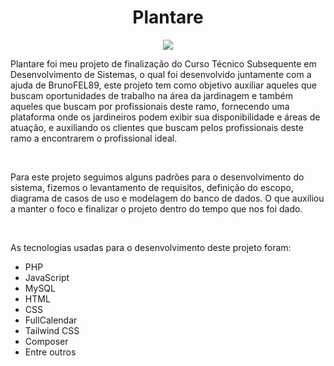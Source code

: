 # <h1 align="center">Plantare</h1>

<p align="center">
  <img src="https://user-images.githubusercontent.com/105689318/226909241-55cc374b-33b4-4bfc-9f3f-b0234abbc2cf.png" />
</p>

<p>
    Plantare foi meu projeto de finalização do Curso Técnico Subsequente em Desenvolvimento de Sistemas, o qual foi desenvolvido juntamente com a ajuda de BrunoFEL89, este projeto tem como objetivo auxiliar aqueles que buscam oportunidades de trabalho na área da jardinagem e também aqueles que buscam por profissionais deste ramo, fornecendo uma plataforma onde os jardineiros podem exibir  sua disponibilidade e áreas de atuação, e auxiliando os clientes que buscam pelos profissionais deste ramo a encontrarem o profissional ideal.
</p>
<br>
<p>
  Para este projeto seguimos alguns padrões para o desenvolvimento do sistema, fizemos o levantamento de requisitos, definição do escopo, diagrama de casos de uso e modelagem do banco de dados. O que auxiliou a manter o foco e finalizar o projeto dentro do tempo que nos foi dado.
</p>
<br>
<p>
  As tecnologias usadas para o desenvolvimento deste projeto foram:
<p>

<ul>
  <li>PHP</li>
  <li>JavaScript</li>
  <li>MySQL</li>
  <li>HTML</li>
  <li>CSS</li>
  <li>FullCalendar</li>
  <li>Tailwind CSS</li>
  <li>Composer</li>
  <li>Entre outros</li>
</ul>
